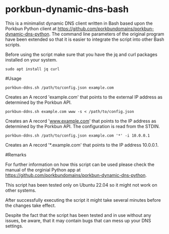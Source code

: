 # porkbun-dynamic-dns-bash

This is a minimalist dynamic DNS client written in Bash based upon the Porkbun Python client at https://github.com/porkbundomains/porkbun-dynamic-dns-python. The command line parameters of the original program have been extended so that it is easier to integrate the script into other Bash scripts.

Before using the script make sure that you have the jq and curl packages installed on your system.

```
sudo apt install jq curl
```

#Usage

```
porkbun-ddns.sh /path/to/config.json example.com
```

Creates an A record 'example.com' that points to the external IP address as determined by the Porkbun API.

```
porkbun-ddns.sh example.com www -s < /path/to/config.json
```

Creates an A record 'www.example.com' that points to the IP address as determined by the Porkbun API. The configuration is read from the STDIN.

```
porkbun-ddns.sh /path/to/config.json example.com '*' -i 10.0.0.1
```

Creates an A record '*.example.com' that points to the IP address 10.0.0.1.

#Remarks

For further information on how this script can be used please check the manual of the orginial Python app at https://github.com/porkbundomains/porkbun-dynamic-dns-python.

This script has been tested only on Ubuntu 22.04 so it might not work on other systems.

After successfully executing the script it might take several minutes before the changes take effect.

Despite the fact that the script has been tested and in use without any issues, be aware, that it may contain bugs that can mess up your DNS settings.
